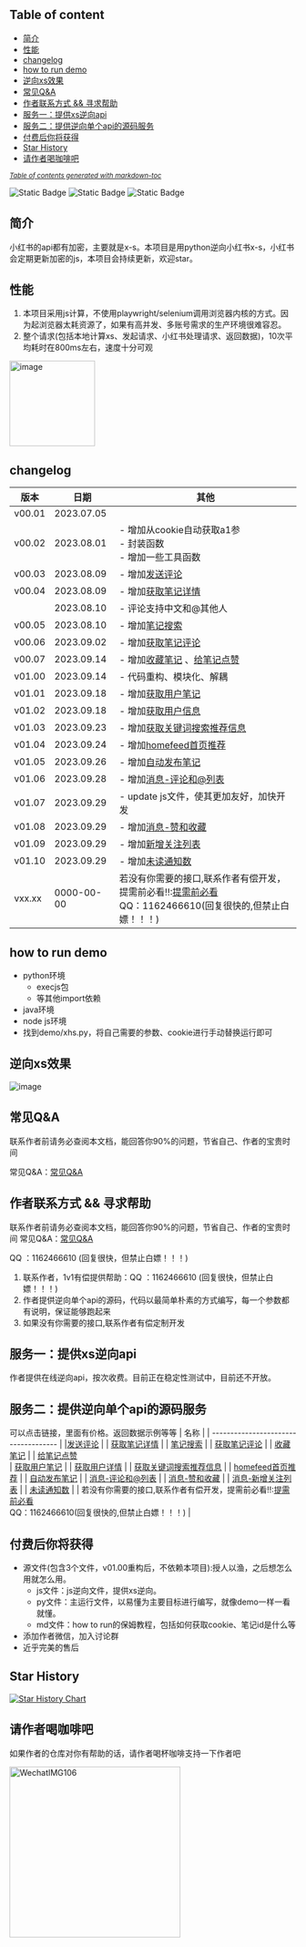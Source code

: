 ## Table of content
- [简介](#%E7%AE%80%E4%BB%8B)
- [性能](#%E6%80%A7%E8%83%BD)
- [changelog](https://github.com/submato/xhscrawl#changelog)
- [how to run demo](#how-to-run-demo)
- [逆向xs效果](https://github.com/submato/xhscrawl#%E9%80%86%E5%90%91xs%E6%95%88%E6%9E%9C)
- [常见Q&A](https://github.com/submato/xhscrawl#%E5%B8%B8%E8%A7%81qa)
- [作者联系方式 && 寻求帮助](https://github.com/submato/xhscrawl#%E4%BD%9C%E8%80%85%E8%81%94%E7%B3%BB%E6%96%B9%E5%BC%8F--%E5%AF%BB%E6%B1%82%E5%B8%AE%E5%8A%A9)
- [服务一：提供xs逆向api](https://github.com/submato/xhscrawl#%E6%9C%8D%E5%8A%A1%E4%B8%80%E6%8F%90%E4%BE%9Bxs%E9%80%86%E5%90%91api)
- [服务二：提供逆向单个api的源码服务](https://github.com/submato/xhscrawl#%E6%9C%8D%E5%8A%A1%E4%BA%8C%E6%8F%90%E4%BE%9B%E9%80%86%E5%90%91%E5%8D%95%E4%B8%AAapi%E7%9A%84%E6%BA%90%E7%A0%81%E6%9C%8D%E5%8A%A1)
- [付费后你将获得](https://github.com/submato/xhscrawl#%E4%BB%98%E8%B4%B9%E5%90%8E%E4%BD%A0%E5%B0%86%E8%8E%B7%E5%BE%97)
- [Star History](https://github.com/submato/xhscrawl#star-history)
- [请作者喝咖啡吧](https://github.com/submato/xhscrawl#%E8%AF%B7%E4%BD%9C%E8%80%85%E5%96%9D%E5%92%96%E5%95%A1%E5%90%A7)

<small><i><a href='http://ecotrust-canada.github.io/markdown-toc/'>Table of contents generated with markdown-toc</a></i></small>

![Static Badge](https://img.shields.io/badge/author-submato-green)
![Static Badge](https://img.shields.io/badge/author-submato-blue)
![Static Badge](https://img.shields.io/badge/author-hello-blue?link=https%3A%2F%2Fgithub.com%2Fsubmato%2Fxhscrawl%23changelog)


## 简介


小红书的api都有加密，主要就是x-s。本项目是用python逆向小红书x-s，小红书会定期更新加密的js，本项目会持续更新，欢迎star。

## 性能
1. 本项目采用js计算，不使用playwright/selenium调用浏览器内核的方式。因为起浏览器太耗资源了，如果有高并发、多账号需求的生产环境很难容忍。
2. 整个请求(包括本地计算xs、发起请求、小红书处理请求、返回数据)，10次平均耗时在800ms左右，速度十分可观

<img width="150" alt="image" src="https://github.com/submato/xhscrawl/assets/55040284/4845e6e9-a8b1-42cd-9822-6a1a5658ef8e">


## changelog

| 版本     | 日期       | 其他                                   |
| ------ | -------- | ------------------------------------ |
| v00.01 | 2023.07.05 |                                      |
| v00.02 | 2023.08.01 | - 增加从cookie自动获取a1参<br/>- 封装函数 <br/> - 增加一些工具函数|
| v00.03 | 2023.08.09 | - 增加[发送评论](https://github.com/wang-zhiyang/xhscrawl/blob/main/service/service_index/comment.md)                   |
| v00.04 | 2023.08.09 | - 增加[获取笔记详情](https://github.com/wang-zhiyang/xhscrawl/blob/main/service/service_index/note_detail.md)                   |
|        | 2023.08.10 | - 评论支持中文和@其他人                  |
| v00.05 | 2023.08.10 | - 增加[笔记搜索](https://github.com/submato/xhscrawl/blob/main/service/service_index/search.md)                  |
| v00.06 | 2023.09.02 | - 增加[获取笔记评论](https://github.com/submato/xhscrawl/blob/main/service/service_index/get_comment.md)                   |
| v00.07 | 2023.09.14 | - 增加[收藏笔记](https://github.com/submato/xhscrawl/blob/main/service/service_index/collect_note.md) 、[给笔记点赞](https://github.com/submato/xhscrawl/blob/main/service/service_index/like_note.md)            |
| v01.00 | 2023.09.14 | - 代码重构、模块化、解耦  |
| v01.01 | 2023.09.18 | - 增加[获取用户笔记](https://github.com/submato/xhscrawl/blob/main/service/service_index/user_notes.md) |
| v01.02 | 2023.09.18 | - 增加[获取用户信息](https://github.com/submato/xhscrawl/blob/main/service/service_index/user_info.md) |
| v01.03 | 2023.09.23 | - 增加[获取关键词搜索推荐信息](https://github.com/submato/xhscrawl/blob/main/service/service_index/search_keyword_recommend.md)  |
| v01.04 | 2023.09.24 | - 增加[homefeed首页推荐](https://github.com/submato/xhscrawl/blob/main/service/service_index/homefeed.md) |
| v01.05 | 2023.09.26 | - 增加[自动发布笔记](https://github.com/submato/xhscrawl/blob/main/service/service_index/creat_note.md) |
| v01.06 | 2023.09.28 | - 增加[消息-评论和@列表](https://github.com/submato/xhscrawl/blob/main/service/service_index/mentions.md) |
| v01.07 | 2023.09.29 | - update js文件，使其更加友好，加快开发 |
| v01.08 | 2023.09.29 | - 增加[消息-赞和收藏](https://github.com/submato/xhscrawl/blob/main/service/service_index/likes.md) |
| v01.09 | 2023.09.29 | - 增加[新增关注列表](https://github.com/submato/xhscrawl/blob/main/service/service_index/connections.md) |
| v01.10 | 2023.09.29 | - 增加[未读通知数](https://github.com/submato/xhscrawl/blob/main/service/service_index/unread.md) |
| vxx.xx | 0000-00-00 | 若没有你需要的接口,联系作者有偿开发，提需前必看!!:[提需前必看](https://github.com/wang-zhiyang/xhscrawl/blob/main/service/service_index/feature_notice.md) <br>QQ：1162466610(回复很快的,但禁止白嫖！！！)                |

## how to run demo
- python环境
  - execjs包
  - 等其他import依赖
- java环境
- node js环境
- 找到demo/xhs.py，将自己需要的参数、cookie进行手动替换运行即可

## 逆向xs效果
![image](https://github.com/wang-zhiyang/xhscrawl/assets/55040284/45c9d9cb-4017-4c47-81a5-2e896ca65ed7)

## 常见Q&A

联系作者前请务必查阅本文档，能回答你90%的问题，节省自己、作者的宝贵时间

常见Q&A：[常见Q&A](https://github.com/wang-zhiyang/xhscrawl/blob/main/service/service_index/feature_notice.md) 

## 作者联系方式 && 寻求帮助
联系作者前请务必查阅本文档，能回答你90%的问题，节省自己、作者的宝贵时间
常见Q&A：[常见Q&A](https://github.com/wang-zhiyang/xhscrawl/blob/main/service/service_index/feature_notice.md) 

QQ ：1162466610 (回复很快，但禁止白嫖！！！)
  1. 联系作者，1v1有偿提供帮助：QQ ：1162466610 (回复很快，但禁止白嫖！！！)
  2. 作者提供逆向单个api的源码，代码以最简单朴素的方式编写，每一个参数都有说明，保证能够跑起来
  3. 如果没有你需要的接口,联系作者有偿定制开发


## 服务一：提供xs逆向api

作者提供在线逆向api，按次收费。目前正在稳定性测试中，目前还不开放。

## 服务二：提供逆向单个api的源码服务

可以点击链接，里面有价格。返回数据示例等等
| 名称    | 
| ------------------------------------ |
|[发送评论](https://github.com/wang-zhiyang/xhscrawl/blob/main/service/service_index/comment.md)                   |
| [获取笔记详情](https://github.com/wang-zhiyang/xhscrawl/blob/main/service/service_index/note_detail.md)    |
| [笔记搜索](https://github.com/submato/xhscrawl/blob/main/service/service_index/search.md)                  |
| [获取笔记评论](https://github.com/submato/xhscrawl/blob/main/service/service_index/get_comment.md)                  |
| [收藏笔记](https://github.com/submato/xhscrawl/blob/main/service/service_index/collect_note.md)                |
| [给笔记点赞](https://github.com/submato/xhscrawl/blob/main/service/service_index/like_note.md)  
| [获取用户笔记](https://github.com/submato/xhscrawl/blob/main/service/service_index/user_notes.md)  |
| [获取用户详情](https://github.com/submato/xhscrawl/blob/main/service/service_index/user_info.md)  |
| [获取关键词搜索推荐信息](https://github.com/submato/xhscrawl/blob/main/service/service_index/search_keyword_recommend.md)  |
| [homefeed首页推荐](https://github.com/submato/xhscrawl/blob/main/service/service_index/homefeed.md)  |
| [自动发布笔记](https://github.com/submato/xhscrawl/blob/main/service/service_index/creat_note.md) |
| [消息-评论和@列表](https://github.com/submato/xhscrawl/blob/main/service/service_index/mentions.md)  |
| [消息-赞和收藏](https://github.com/submato/xhscrawl/blob/main/service/service_index/likes.md)  |
| [消息-新增关注列表](https://github.com/submato/xhscrawl/blob/main/service/service_index/connections.md)  |
| [未读通知数](https://github.com/submato/xhscrawl/blob/main/service/service_index/unread.md)  |
| 若没有你需要的接口,联系作者有偿开发，提需前必看!!:[提需前必看](https://github.com/wang-zhiyang/xhscrawl/blob/main/service/service_index/feature_notice.md) <br>QQ：1162466610(回复很快的,但禁止白嫖！！！)                |




## 付费后你将获得
  - 源文件(包含3个文件，v01.00重构后，不依赖本项目):授人以渔，之后想怎么用就怎么用。
    - js文件：js逆向文件，提供xs逆向。
    - py文件：主运行文件，以易懂为主要目标进行编写，就像demo一样一看就懂。
    - md文件：how to run的保姆教程，包括如何获取cookie、笔记id是什么等
  - 添加作者微信，加入讨论群
  - 近乎完美的售后



## Star History

[![Star History Chart](https://api.star-history.com/svg?repos=submato/xhscrawl&type=Date)](https://star-history.com/#submato/xhscrawl&Date)


## 请作者喝咖啡吧
如果作者的仓库对你有帮助的话，请作者喝杯咖啡支持一下作者吧

<img title="" src="https://github.com/wang-zhiyang/xhscrawl/assets/55040284/89bb6534-5e74-44bb-b728-dc771fe9f2b1" alt="WechatIMG106" width="300">
